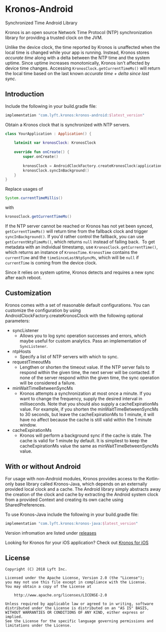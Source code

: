 # Kronos-Android
Synchronized Time Android Library

Kronos is an open source Network Time Protocol (NTP) synchronization library for providing a trusted clock on the JVM.

Unlike the device clock, the time reported by Kronos is unaffected when the local time is changed while your app is running. Instead, Kronos stores _accurate time_ along with a delta between the NTP time and the system uptime. Since uptime increases monotonically, Kronos isn't affected by device time changes. Accessing `KronosClock.getCurrentTimeMs()` will return the local time based on the last known _accurate time + delta since last sync_.

Introduction
------------

Include the following in your build.gradle file:
```groovy
implementation "com.lyft.kronos:kronos-android:$latest_version"
```

Obtain a Kronos clock that is synchronized with NTP servers.

```kotlin
class YourApplication : Application() {
    
    lateinit var kronosClock: KronosClock
    
    override fun onCreate() {
        super.onCreate()
        
        kronosClock = AndroidClockFactory.createKronosClock(applicationContext)
        kronosClock.syncInBackground()
    }
}
```

Replace usages of 


```java
System.currentTimeMillis()
```

with


```java
kronosClock.getCurrentTimeMs()
```

If the NTP server cannot be reached or Kronos has not yet been synced, `getCurrentTimeMs()` will return time from the fallback clock and trigger `syncInBackground()`. If you'd rather control the fallback, you can use `getCurrentNtpTimeMs()`, which returns `null` instead of falling back. 
To get metadata with an individual timestamp, use `KronosClock.getCurrentTime()`, which returns an instance of `KronosTime`. `KronosTime` contains the `currentTime` and the `timeSinceLastNtpSyncMs`, which will be `null` if `currentTime` is coming from the device clock.

Since it relies on system uptime, Kronos detects and requires a new sync after each reboot. 

Customization
-------------

Kronos comes with a set of reasonable default configurations. You can customize the configuration by using AndroidClockFactory.createKronosClock with the following optional parameters:

* syncListener 
    * Allows you to log sync operation successes and errors, which maybe useful for custom analytics. Pass an implementation of `SyncListener`.
* ntpHosts
    * Specify a list of NTP servers with which to sync.
* requestTimeoutMs
    * Lengthen or shorten the timeout value. If the NTP server fails to respond within the given time, the next server will be contacted. If none of the server respond within the given time, the sync operation will be considered a failure.
* minWaitTimeBetweenSyncMs
    * Kronos attempts a synchronization at most once a minute. If you want to change the frequency, supply the desired interval in milliseconds. Note that you should also supply a cacheExpirationMs value. For example, if you shorten the minWaitTimeBetweenSyncMs to 30 seconds, but leave the cacheExpirationMs to 1 minute, it will have no affect because the cache is still valid within the 1 minute window.
* cacheExpirationMs
    * Kronos will perform a background sync if the cache is stale. The cache is valid for 1 minute by default. It is simpliest to keep the cacheExpirationMs value the same as minWaitTimeBetweenSyncMs value.
                     

With or without Android
--------
For usage with non-Android modules, Kronos provides access to the Kotlin-only base library called Kronos-Java, which depends on an externally provided local clock and a cache. The Android library simply abstracts away the creation of the clock and cache by extracting the Android system clock from a provided Context and creating its own cache using SharedPreferences.

To use Kronos-Java include the following in your build.gradle file:

```groovy
implementation "com.lyft.kronos:kronos-java:$latest_version"
```


Version infromation are listed under [releases](https://github.com/lyft/Kronos-Android/releases)

Looking for Kronos for your iOS application? Check out [Kronos for iOS](https://github.com/lyft/Kronos)


License
-------

    Copyright (C) 2018 Lyft Inc.
    
    Licensed under the Apache License, Version 2.0 (the "License");
    you may not use this file except in compliance with the License.
    You may obtain a copy of the License at
    
        http://www.apache.org/licenses/LICENSE-2.0

    Unless required by applicable law or agreed to in writing, software
    distributed under the License is distributed on an "AS IS" BASIS,
    WITHOUT WARRANTIES OR CONDITIONS OF ANY KIND, either express or implied.
    See the License for the specific language governing permissions and
    limitations under the License.
    
